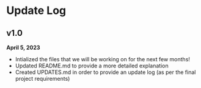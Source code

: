 # Update Log

## v1.0
**April 5, 2023**

- Intialized the files that we will be working on for the next few months!
- Updated README.md to provide a more detailed explanation
- Created UPDATES.md in order to provide an update log (as per the final project requirements)
